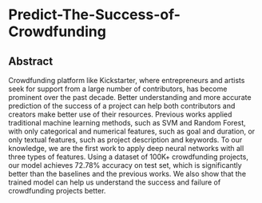 # Predict-The-Success-of-Crowdfunding
## Abstract

Crowdfunding platform like Kickstarter, where entrepreneurs and artists seek for support from a large number of contributors, has become prominent over the past decade. Better understanding and more accurate prediction of the success of a project can help both contributors and creators make better use of their resources. Previous works applied traditional machine learning methods, such as SVM and Random Forest, with only categorical and numerical features, such as goal and duration, or only textual features, such as project description and keywords. To our knowledge, we are the first work to apply deep neural networks with all three types of features. Using a dataset of 100K+ crowdfunding projects, our model achieves 72.78\% accuracy on test set, which is significantly better than the baselines and the previous works. We also show that the trained model can help us understand the success and failure of crowdfunding projects better.
